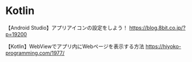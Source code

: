 # Kotlin
【Android Studio】アプリアイコンの設定をしよう！
https://blog.8bit.co.jp/?p=19200

【Kotlin】WebViewでアプリ内にWebページを表示する方法
https://hiyoko-programming.com/1977/

